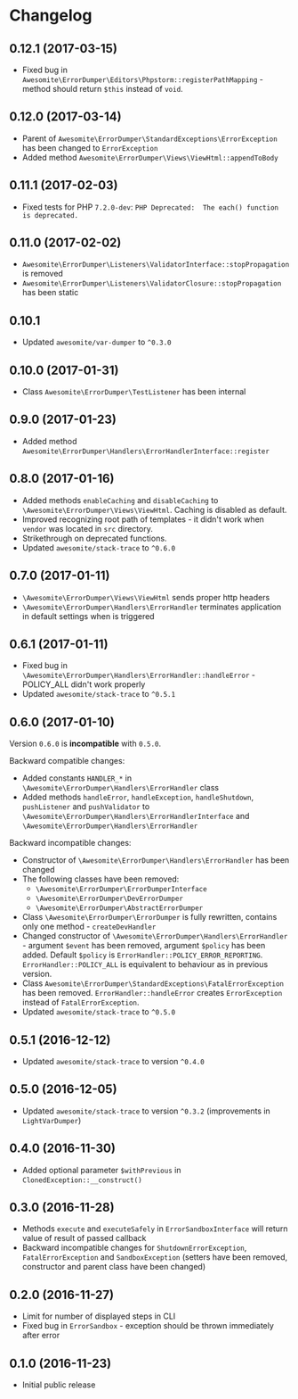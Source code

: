 # Changelog

## 0.12.1 (2017-03-15)

* Fixed bug in `Awesomite\ErrorDumper\Editors\Phpstorm::registerPathMapping` - method should return `$this` instead of `void`.

## 0.12.0 (2017-03-14)

* Parent of `Awesomite\ErrorDumper\StandardExceptions\ErrorException` has been changed to `ErrorException`
* Added method `Awesomite\ErrorDumper\Views\ViewHtml::appendToBody`

## 0.11.1 (2017-02-03)

* Fixed tests for PHP `7.2.0-dev`: `PHP Deprecated:  The each() function is deprecated.`

## 0.11.0 (2017-02-02)

* `Awesomite\ErrorDumper\Listeners\ValidatorInterface::stopPropagation` is removed
* `Awesomite\ErrorDumper\Listeners\ValidatorClosure::stopPropagation` has been static

## 0.10.1

* Updated `awesomite/var-dumper` to `^0.3.0`

## 0.10.0 (2017-01-31)

* Class `Awesomite\ErrorDumper\TestListener` has been internal

## 0.9.0 (2017-01-23)

* Added method `Awesomite\ErrorDumper\Handlers\ErrorHandlerInterface::register`

## 0.8.0 (2017-01-16)

* Added methods `enableCaching` and `disableCaching` to `\Awesomite\ErrorDumper\Views\ViewHtml`.
Caching is disabled as default.
* Improved recognizing root path of templates - it didn't work when `vendor` was located in `src` directory.
* Strikethrough on deprecated functions.
* Updated `awesomite/stack-trace` to `^0.6.0`

## 0.7.0 (2017-01-11)

* `\Awesomite\ErrorDumper\Views\ViewHtml` sends proper http headers
* `\Awesomite\ErrorDumper\Handlers\ErrorHandler` terminates application in default settings when is triggered

## 0.6.1 (2017-01-11)

* Fixed bug in `\Awesomite\ErrorDumper\Handlers\ErrorHandler::handleError` - POLICY_ALL didn't work properly
* Updated `awesomite/stack-trace` to `^0.5.1`

## 0.6.0 (2017-01-10)

Version `0.6.0` is **incompatible** with `0.5.0`.

Backward compatible changes:
* Added constants `HANDLER_*` in `\Awesomite\ErrorDumper\Handlers\ErrorHandler` class
* Added methods `handleError`, `handleException`, `handleShutdown`, `pushListener` and `pushValidator`
to `\Awesomite\ErrorDumper\Handlers\ErrorHandlerInterface` and `\Awesomite\ErrorDumper\Handlers\ErrorHandler`

Backward incompatible changes:
* Constructor of `\Awesomite\ErrorDumper\Handlers\ErrorHandler` has been changed
* The following classes have been removed:
  * `\Awesomite\ErrorDumper\ErrorDumperInterface`
  * `\Awesomite\ErrorDumper\DevErrorDumper`
  * `\Awesomite\ErrorDumper\AbstractErrorDumper`
* Class `\Awesomite\ErrorDumper\ErrorDumper` is fully rewritten, contains only one method - `createDevHandler`
* Changed constructor of `\Awesomite\ErrorDumper\Handlers\ErrorHandler` - argument `$event` has been removed,
argument `$policy` has been added.
Default `$policy` is `ErrorHandler::POLICY_ERROR_REPORTING`.
`ErrorHandler::POLICY_ALL` is equivalent to behaviour as in previous version.
* Class `Awesomite\ErrorDumper\StandardExceptions\FatalErrorException` has been removed.
`ErrorHandler::handleError` creates `ErrorException` instead of `FatalErrorException`.
* Updated `awesomite/stack-trace` to `^0.5.0`

## 0.5.1 (2016-12-12)

* Updated `awesomite/stack-trace` to version `^0.4.0`

## 0.5.0 (2016-12-05)

* Updated `awesomite/stack-trace` to version `^0.3.2` (improvements in `LightVarDumper`)

## 0.4.0 (2016-11-30)

* Added optional parameter `$withPrevious` in `ClonedException::__construct()`

## 0.3.0 (2016-11-28)

* Methods `execute` and `executeSafely` in `ErrorSandboxInterface` will return value of result of passed callback
* Backward incompatible changes for `ShutdownErrorException`, `FatalErrorException` and `SandboxException`
(setters have been removed, constructor and parent class have been changed)

## 0.2.0 (2016-11-27)

* Limit for number of displayed steps in CLI
* Fixed bug in `ErrorSandbox` - exception should be thrown immediately after error

## 0.1.0 (2016-11-23)

* Initial public release
